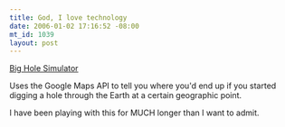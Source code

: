 ```yaml
--- 
title: God, I love technology
date: 2006-01-02 17:16:52 -08:00
mt_id: 1039
layout: post
---
```

<A HREF='http://grad.icmc.usp.br/~cipriani/bighole.php?lang=en'>Big Hole Simulator</A>

Uses the Google Maps API to tell you where you'd end up if you started digging a hole through the Earth at a certain geographic point.

I have been playing with this for MUCH longer than I want to admit.
